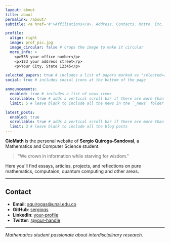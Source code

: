 ```yaml
---
layout: about
title: about
permalink: /about/
subtitle: <a href='#'>Affiliations</a>. Address. Contacts. Motto. Etc.

profile:
  align: right
  image: prof_pic.jpg
  image_circular: false # crops the image to make it circular
  more_info: >
    <p>555 your office number</p>
    <p>123 your address street</p>
    <p>Your City, State 12345</p>

selected_papers: true # includes a list of papers marked as "selected={true}"
social: true # includes social icons at the bottom of the page

announcements:
  enabled: true # includes a list of news items
  scrollable: true # adds a vertical scroll bar if there are more than 3 news items
  limit: 5 # leave blank to include all the news in the `_news` folder

latest_posts:
  enabled: true
  scrollable: true # adds a vertical scroll bar if there are more than 3 new posts items
  limit: 3 # leave blank to include all the blog posts
---
```


**GioMath** is the personal website of **Sergio Quiroga-Sandoval**, a Mathematics and Computer Science student.

> "We drown in information while starving for wisdom."

Here you'll find essays, articles, projects, and reflections on pure mathematics, computaion, quantum computing and other areas.

---

## Contact

- **Email**: [squirogas@unal.edu.co](mailto:squirogas@unal.edu.co)  
- **GitHub**: [sergioqs](https://github.com/sergioqs)  
- **LinkedIn**: [your-profile](https://www.linkedin.com)  
- **Twitter**: [@your-handle](https://twitter.com/your-handle)  

---

_Mathematics student passionate about interdisciplinary research._
